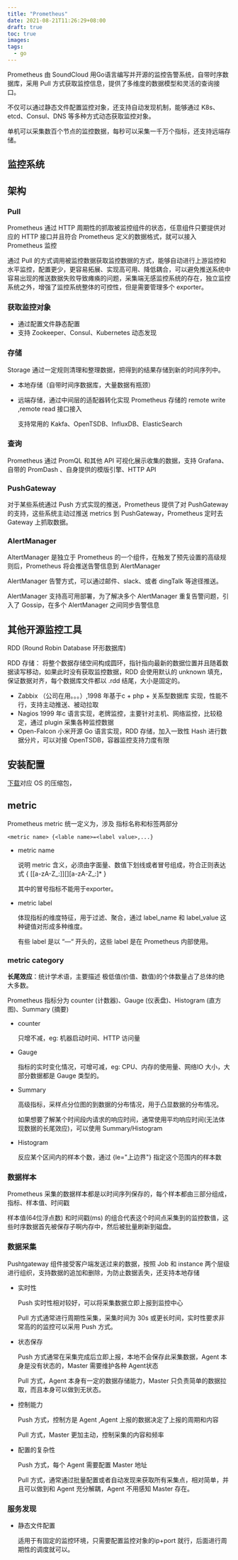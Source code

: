 ```yaml
---
title: "Prometheus"
date: 2021-08-21T11:26:29+08:00
draft: true
toc: true
images:
tags: 
  - go
---
```


Prometheus 由 SoundCloud 用Go语言编写并开源的监控告警系统，自带时序数据库，采用 Pull 方式获取监控信息，提供了多维度的数据模型和灵活的查询接口。

不仅可以通过静态文件配置监控对象，还支持自动发现机制，能够通过 K8s、etcd、Consul、DNS 等多种方式动态获取监控对象。

单机可以采集数百个节点的监控数据，每秒可以采集一千万个指标，还支持远端存储。

## 监控系统





## 架构

### Pull

Prometheus 通过 HTTP 周期性的抓取被监控组件的状态，任意组件只要提供对应的 HTTP 接口并且符合 Prometheus 定义的数据格式，就可以接入 Prometheus 监控

通过 Pull 的方式调用被监控数据获取监控数据的方式，能够自动进行上游监控和水平监控，配置更少，更容易拓展、实现高可用、降低耦合，可以避免推送系统中容易出现的推送数据失败导致瘫痪的问题，采集端无感监控系统的存在，独立监控系统之外，增强了监控系统整体的可控性，但是需要管理多个 exporter。

### 获取监控对象

- 通过配置文件静态配置
- 支持 Zookeeper、Consul、Kubernetes 动态发现

### 存储

Storage 通过一定规则清理和整理数据，把得到的结果存储到新的时间序列中。

- 本地存储（自带时间序数据库，大量数据有瓶颈）

- 远端存储，通过中间层的适配器转化实现 Prometheus 存储的 remote write ,remote read 接口接入

   支持常用的 Kakfa、OpenTSDB、InfluxDB、ElasticSearch

### 查询

Prometheus 通过 PromQL 和其他 API 可视化展示收集的数据，支持 Grafana、自带的 PromDash 、自身提供的模版引擎、HTTP API

### PushGateway

对于某些系统通过 Push 方式实现的推送，Prometheus 提供了对 PushGateway 的支持，这些系统主动过推送 metrics  到  PushGateway，Prometheus 定时去 Gateway 上抓取数据。

### AlertManager

AltertManager 是独立于 Prometheus 的一个组件，在触发了预先设置的高级规则后，Prometheus 将会推送告警信息到 AlertManager

AlertManager 告警方式，可以通过邮件、slack、或者 dingTalk 等途径推送。

AlertManager 支持高可用部署，为了解决多个 AlertManager 重复告警问题，引入了 Gossip，在多个 AlertManager 之间同步告警信息

## 其他开源监控工具

RDD (Round Robin Database 环形数据库)

RDD 存储： 将整个数据存储空间构成圆环，指针指向最新的数据位置并且随着数据读写移动，如果此时没有获取监控数据，RDD 会使用默认的 unknown 填充，保证数据对齐，每个数据库文件都以 .rdd 结尾，大小是固定的。

- Zabbix （公司在用。。。）,1998 年基于c + php + 关系型数据库 实现，性能不行，支持主动推送、被动拉取
- Nagios   1999 年c 语言实现，老牌监控，主要针对主机、网络监控，比较稳定，通过 plugin 采集各种监控数据
- Open-Falcon 小米开源 Go 语言实现，RDD 存储，加入一致性 Hash 进行数据分片，可以对接 OpenTSDB，容器监控支持力度有限

## 安装配置

[下载](https://prometheus.io/download/)对应 OS 的压缩包，

## metric

Prometheus metric 统一定义为，涉及 指标名称和标签两部分

```
<metric name> {<lable name>=<label value>,...}
```

- metric name

  说明 metric 含义，必须由字面量、数值下划线或者冒号组成，符合正则表达式 { [[a-zA-Z_:]][][a-zA-Z_:]* }

  其中的冒号指标不能用于exporter。

- metric label

  体现指标的维度特征，用于过滤、聚合，通过 label_name 和 label_value 这种键值对形成多种维度。

  有些 label  是以 “—“ 开头的，这些 label 是在 Prometheus 内部使用。

### metric category

**长尾效应**：统计学术语，主要描述 极低值(价值、数值)的个体数量占了总体的绝大多数。



Prometheus 指标分为 counter (计数器)、Gauge (仪表盘)、Histogram (直方图)、Summary (摘要)

- counter

  只增不减，eg: 机器启动时间、HTTP 访问量

- Gauge

  指标的实时变化情况，可增可减，eg: CPU、内存的使用量、网络IO 大小，大部分数据都是 Gauge 类型的。

- Summary

  高级指标，采样点分位图的到数据的分布情况，用于凸显数据的分布情况。

  如果想要了解某个时间段内请求的响应时间，通常使用平均响应时间(无法体现数据的长尾效应)，可以使用 Summary/Histogram

- Histogram

  反应某个区间内的样本个数，通过 {le="上边界"} 指定这个范围内的样本数

### 数据样本

Prometheus 采集的数据样本都是以时间序列保存的，每个样本都由三部分组成，指标、样本值、时间戳

样本值(64位浮点数) 和时间戳(ms) 的组合代表这个时间点采集到的监控数值，这些时序数据首先被保存子啊内存中，然后被批量刷新到磁盘。

### 数据采集

Pushtgateway 组件接受客户端发送过来的数据，按照 Job 和 instance 两个层级进行组织，支持数据的追加和删除，为防止数据丢失，还支持本地存储

- 实时性

  Push 实时性相对较好，可以将采集数据立即上报到监控中心

  Pull 方式通常进行周期性采集，采集时间为 30s 或更长时间，实时性要求非常高的的监控可以采用 Push 方式。

- 状态保存

  Push 方式通常在采集完成后立即上报，本地不会保存此采集数据，Agent 本身是没有状态的，Master 需要维护各种 Agent状态

  Pull 方式，Agent 本身有一定的数据存储能力，Master 只负责简单的数据拉取，而且本身可以做到无状态。

- 控制能力

  Push 方式，控制方是 Agent ,Agent 上报的数据决定了上报的周期和内容

  Pull 方式，Master 更加主动，控制采集的内容和频率

- 配置的复杂性

  Push 方式，每个 Agent 需要配置 Master 地址

  Pull 方式，通常通过批量配置或者自动发现来获取所有采集点，相对简单，并且可以做到和 Agent 充分解耦，Agent 不用感知 Master 存在。

### 服务发现

- 静态文件配置

  适用于有固定的监控环境，只需要配置监控对象的ip+port 就行，后面进行周期性的调度就可以。
